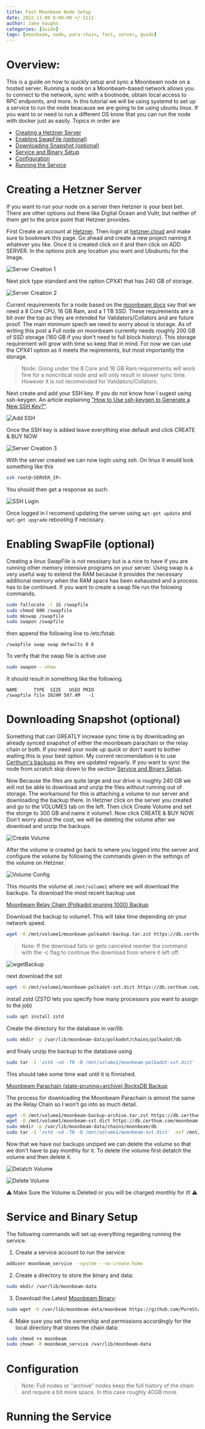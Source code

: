 ```yaml
---
title: Fast Moonbeam Node Setup   
date: 2022-11-08 8:00:00 +/-1111
author: Jake Vaughn
categories: [Guide]
tags: [moonbeam, node, para-chain, fast, server, guide]
---
```


# Overview:
This is a guide on how to quickly setup and sync a Moonbeam node on a hosted server. Running a node on a Moonbeam-based network allows you to connect to the network, sync with a bootnode, obtain local access to RPC endpoints, and more. In this tutorial we will be using systemd to set up a service to run the node beacause we are going to be using ubuntu linux. If you want to or need to run a different OS know that you can run the node with docker just as easily.
Topics in order are
- [Creating a Hetzner Server](#creating-a-hetzner-server)
- [Enabling SwapFile (optional)](#enabling-swapfile-optional)
- [Downloading Snapshot (optional)](#downloading-snapshot-optional)
- [Service and Binary Setup](#service-and-binary-setup)
- [Configuration](#configuration)
- [Running the Service](#running-the-service)

# Creating a Hetzner Server
If you want to run your node on a server then Hetzner is your best bet. There are other options out there like Digital Ocean and Vultr, but neither of them get to the price point that Hetzner provides. 

First Create an account at [Hetzner](https://accounts.hetzner.com/signUp). Then login at [hetzner.cloud](https://console.hetzner.cloud/projects) and make sure to bookmark this page. Go ahead and create a new project naming it whatever you like. Once it is created click on it and then click on ADD SERVER. In the options pick any location you want and Ububuntu for the Image.

![Server Creation 1](/images/MoonbeamNode/createServer1.png)

Next pick type standard and the option CPX41 that has 240 GB of storage.

![Server Creation 2](/images/MoonbeamNode/createServer2.png)

Current requirements for a node based on the [moonbeam docs](https://docs.moonbeam.network/node-operators/networks/run-a-node/overview/#requirements) say that we need a 8 Core CPU, 16 GB Ram, and a 1 TB SSD. These requirements are a bit over the top as they are intended for Validators/Collators and are future proof. The main minimum spech we need to worry about is storage. As of writing this post a Full node on moonbeam currently needs roughly 200 GB of SSD storage (160 GB if you don't need to full block history). This storage requirement will grow with time so keep that in mind. For now we can use the CPX41 option as it meets the reqirements, but most importantly the storage.

> Node: Going under the 8 Core and 16 GB Ram requirements will work fine for a noncritical node and will only result in slower sync time. However it is not recomended for Validators/Collators.

Next create and add your SSH key. If you do not know how I sugest using ssh-keygen. An article explaining ["How to Use ssh-keygen to Generate a New SSH Key?"](https://www.ssh.com/academy/ssh/keygen).

![Add SSH](/images/MoonbeamNode/addSSH.png)

Once the SSH key is added leave everything else default and click CREATE & BUY NOW

![Server Creation 3](/images/MoonbeamNode/createServer3.png)

With the server created we can now login using ssh. On linux it would look something like this 

```bash
ssh root@<SERVER_IP>
```

You should then get a response as such.

![SSH Login](/images/MoonbeamNode/sshLogin.png)

Once logged in I recomend updating the server using `apt-get update` and `apt-get upgrade` rebooting if necissary.

# Enabling SwapFile (optional)
Creating a linux SwapFile is not nessisary but is a nice to have if you are running other memory intensive programs on your server. Using swap is a very useful way to extend the RAM because it provides the necessary additional memory when the RAM space has been exhausted and a process has to be continued. If you want to create a swap file run the folowing commands.

```bash
sudo fallocate -l 1G /swapfile
sudo chmod 600 /swapfile
sudo mkswap /swapfile
sudo swapon /swapfile
```
then append the following line to /etc/fstab

`/swapfile swap swap defaults 0 0`

To verify that the swap file is active use

```bash
sudo swapon --show
```

It should result in something like the following.

```console
NAME      TYPE  SIZE   USED PRIO
/swapfile file 1024M 507.4M   -1
```

# Downloading Snapshot (optional)
Something that can GREATLY increase sync time is by downloading an already synced snapshot of either the moonbeam parachain or the relay chain or both. If you need your node up quick or don't want to bother waiting this is your best option. My current recomendation is to use [Certhum's backups](https://www.certhum.com/moonbeam-databases) as they are updated reguarly. If you want to sync the node from scratch skip down to the section [Service and Binary Setup](#service-and-binary-setup).


Now Because the files are quite large and our drive is roughly 240 GB we will not be able to download and unzip the files without running out of storage. The workaround for this is attaching a volume to our server and downloading the backup there. In Hetzner click on the server you created and go to the VOLUMES tab on the left. Then click Create Volume and set the storge to 300 GB and name it volume1. Now click CREATE & BUY NOW. Don't worry about the cost, we will be deleting the volume after we download and unzip the backups.

![Create Volume](/images/MoonbeamNode/createVolume.png)

After the volume is created go back to where you logged into the server and configure the volume by following the commands given in the settings of the volume on Hetzner.

![Volume Config](/images/MoonbeamNode/configVolume.png)

This mounts the volume at `/mnt/volume1` where we will download the backups. To download the most recent backup use


<u> Moonbeam Relay Chain (Polkadot pruning 1000) Backup </u> 

Download the backup to volume1. This will take time depending on your network speed.

```bash
wget -O /mnt/volume1/moonbeam-polkadot-backup.tar.zst https://db.certhum.com/moonbeam-polkadot-backup.tar.zst
```
> Note: If the download fails or gets canceled reenter the command with the -c flag to continue the download from where it left off.

![wgetBackup](/images/MoonbeamNode/wgetBackup.png)

next download the sst

```bash
wget -O /mnt/volume1/moonbeam-polkadot-sst.dict https://db.certhum.com/moonbeam-polkadot-sst.dict
```

install zstd (ZSTD lets you specify how many processors you want to assign to the job)

```bash
sudo apt install zstd
```

Create the directory for the database in var/lib

```bash
sudo mkdir -p /var/lib/moonbeam-data/polkadot/chains/polkadot/db
```

and finaly unzip the backup to the database using

```bash
sudo tar -I 'zstd -vd -T0 -D /mnt/volume1/moonbeam-polkadot-sst.dict' -xvf /mnt/volume1/moonbeam-polkadot-backup.tar.zst -C /var/lib/moonbeam-data/polkadot/chains/polkadot/db --strip-components=7
```

This should take some time wait until it is finnished.


<u> Moonbeam Parachain (state-pruning=archive) RocksDB Backup </u> 

The process for downloading the Moonbeam Parachain is almost the same as the Relay Chain so I won't go into as much detail.

```bash
wget -O /mnt/volume1/moonbeam-backup-archive.tar.zst https://db.certhum.com/moonbeam-backup.tar.zst
wget -O /mnt/volume1/moonbeam-sst.dict https://db.certhum.com/moonbeam-sst.dict
sudo mkdir -p /var/lib/moonbeam-data/chains/moonbeam/db
sudo tar -I 'zstd -vd -T0 -D /mnt/volume1/moonbeam-sst.dict' -xvf /mnt/volume1/moonbeam-backup-archive.tar.zst -C /var/lib/moonbeam-data/chains/moonbeam/db --strip-components=6
```

Now that we have our backups unziped we can delete the volume so that we don't have to pay monthly for it. To delete the volume first detatch the volume and then delete it.

![Detatch Volume](/images/MoonbeamNode/detatchVolume.png)

![Delete Volume](/images/MoonbeamNode/deleteVolume.png)


⚠️ Make Sure the Volume is Deleted or you will be charged monthly for it! ⚠️

# Service and Binary Setup
The following commands will set up everything regarding running the service.

1. Create a service account to run the service:
```bash
adduser moonbeam_service --system --no-create-home
```
2. Create a directory to store the binary and data:
```bash
sudo mkdir /var/lib/moonbeam-data
```
3. Download the Latest [Moonbeam Binary](https://github.com/PureStake/moonbeam/releases):
```bash
sudo wget -O /var/lib/moonbeam-data/moonbeam https://github.com/PureStake/moonbeam/releases/latest/download/moonbeam
```
4. Make sure you set the ownership and permissions accordingly for the local directory that stores the chain data:
```bash
sudo chmod +x moonbeam
sudo chown -R moonbeam_service /var/lib/moonbeam-data
```

# Configuration

> Note: Full nodes or "archive" nodes keep the full history of the chain and require a bit more space. In this case roughly 40GB more.

# Running the Service